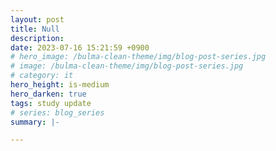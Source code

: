 ```yaml
---
layout: post
title: Null
description: 
date: 2023-07-16 15:21:59 +0900
# hero_image: /bulma-clean-theme/img/blog-post-series.jpg
# image: /bulma-clean-theme/img/blog-post-series.jpg
# category: it
hero_height: is-medium
hero_darken: true
tags: study update
# series: blog_series
summary: |-

---
```

